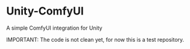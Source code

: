 # Unity-ComfyUI
A simple ComfyUI integration for Unity

IMPORTANT: The code is not clean yet, for now this is a test repository.
